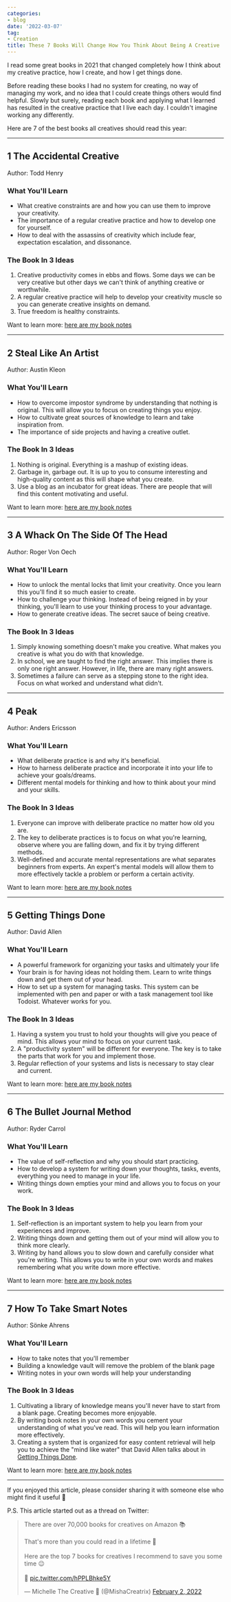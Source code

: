 ```yaml
---
categories:
- blog
date: '2022-03-07'
tag:
- Creation
title: These 7 Books Will Change How You Think About Being A Creative
---
```


I read some great books in 2021 that changed completely how I think about my creative practice, how I create, and how I get things done.

Before reading these books I had no system for creating, no way of managing my work, and no idea that I could create things others would find helpful. Slowly but surely, reading each book and applying what I learned has resulted in the creative practice that I live each day. I couldn't imagine working any differently.

Here are 7 of the best books all creatives should read this year:

---

## 1 The Accidental Creative

Author: Todd Henry

### What You'll Learn

- What creative constraints are and how you can use them to improve your creativity.
- The importance of a regular creative practice and how to develop one for yourself.
- How to deal with the assassins of creativity which include fear, expectation escalation, and dissonance.

### The Book In 3 Ideas

1. Creative productivity comes in ebbs and flows. Some days we can be very creative but other days we can't think of anything creative or worthwhile.
2. A regular creative practice will help to develop your creativity muscle so you can generate creative insights on demand.
3. True freedom is healthy constraints.

Want to learn more: [here are my book notes](/accidental-creative-todd-henry/)

---

## 2 Steal Like An Artist

Author: Austin Kleon

### What You'll Learn

- How to overcome impostor syndrome by understanding that nothing is original. This will allow you to focus on creating things you enjoy.
- How to cultivate great sources of knowledge to learn and take inspiration from.
- The importance of side projects and having a creative outlet.

### The Book In 3 Ideas

1. Nothing is original. Everything is a mashup of existing ideas.
2. Garbage in, garbage out. It is up to you to consume interesting and high-quality content as this will shape what you create.
3. Use a blog as an incubator for great ideas. There are people that will find this content motivating and useful.

Want to learn more: [here are my book notes](/steal-like-an-artist-austin-kleon/)

---

## 3 A Whack On The Side Of The Head

Author: Roger Von Oech

### What You'll Learn

- How to unlock the mental locks that limit your creativity. Once you learn this you'll find it so much easier to create.
- How to challenge your thinking. Instead of being reigned in by your thinking, you'll learn to use your thinking process to your advantage.
- How to generate creative ideas. The secret sauce of being creative.

### The Book In 3 Ideas

1. Simply knowing something doesn't make you creative. What makes you creative is what you do with that knowledge.
2. In school, we are taught to find the right answer. This implies there is only one right answer. However, in life, there are many right answers.
3. Sometimes a failure can serve as a stepping stone to the right idea. Focus on what worked and understand what didn't.

---

## 4 Peak

Author: Anders Ericsson

### What You'll Learn

- What deliberate practice is and why it's beneficial.
- How to harness deliberate practice and incorporate it into your life to achieve your goals/dreams.
- Different mental models for thinking and how to think about your mind and your skills.

### The Book In 3 Ideas

1. Everyone can improve with deliberate practice no matter how old you are.
2. The key to deliberate practices is to focus on what you're learning, observe where you are falling down, and fix it by trying different methods.
3. Well-defined and accurate mental representations are what separates beginners from experts. An expert's mental models will allow them to more effectively tackle a problem or perform a certain activity.

Want to learn more: [here are my book notes](/peak-anders-ericsson/)

---

## 5 Getting Things Done

Author: David Allen

### What You'll Learn

- A powerful framework for organizing your tasks and ultimately your life
- Your brain is for having ideas not holding them. Learn to write things down and get them out of your head.
- How to set up a system for managing tasks. This system can be implemented with pen and paper or with a task management tool like Todoist. Whatever works for you.

### The Book In 3 Ideas

1. Having a system you trust to hold your thoughts will give you peace of mind. This allows your mind to focus on your current task.
2. A "productivity system" will be different for everyone. The key is to take the parts that work for you and implement those.
3. Regular reflection of your systems and lists is necessary to stay clear and current. 

Want to learn more: [here are my book notes](/getting-things-done-david-allen/)

---

## 6 The Bullet Journal Method

Author: Ryder Carrol

### What You'll Learn

- The value of self-reflection and why you should start practicing.
- How to develop a system for writing down your thoughts, tasks, events, everything you need to manage in your life.
- Writing things down empties your mind and allows you to focus on your work.

### The Book In 3 Ideas

1. Self-reflection is an important system to help you learn from your experiences and improve.
2. Writing things down and getting them out of your mind will allow you to think more clearly.
3. Writing by hand allows you to slow down and carefully consider what you're writing. This allows you to write in your own words and makes remembering what you write down more effective.

Want to learn more: [here are my book notes](/bullet-journal-method-ryder-carroll/)

---

## 7 How To Take Smart Notes

Author: Sönke Ahrens

### What You'll Learn

- How to take notes that you'll remember
- Building a knowledge vault will remove the problem of the blank page
- Writing notes in your own words will help your understanding

### The Book In 3 Ideas

1. Cultivating a library of knowledge means you'll never have to start from a blank page. Creating becomes more enjoyable.
2. By writing book notes in your own words you cement your understanding of what you've read. This will help you learn information more effectively.
3. Creating a system that is organized for easy content retrieval will help you to achieve the "mind like water" that David Allen talks about in [Getting Things Done](/getting-things-done-david-allen/).

Want to learn more: [here are my book notes](/how-to-take-smart-notes-sonke-ahrens/)

---

If you enjoyed this article, please consider sharing it with someone else who might find it useful 🤗

P.S. This article started out as a thread on Twitter:

<blockquote class="twitter-tweet"><p lang="en" dir="ltr">There are over 70,000 books for creatives on Amazon 📚<br><br>That&#39;s more than you could read in a lifetime 🤯<br><br>Here are the top 7 books for creatives I recommend to save you some time 😉<br><br>🧵 <a href="https://t.co/hPPLBhke5Y">pic.twitter.com/hPPLBhke5Y</a></p>&mdash; Michelle The Creative 💎 (@MishaCreatrix) <a href="https://twitter.com/MishaCreatrix/status/1488899021225660418?ref_src=twsrc%5Etfw">February 2, 2022</a></blockquote> <script async src="https://platform.twitter.com/widgets.js" charset="utf-8"></script>